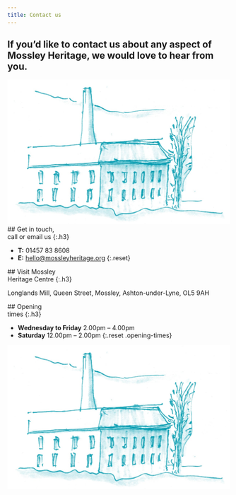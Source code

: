 ```yaml
---
title: Contact us
---
```


<section class="section section--no-bottom">
    <div class="contact-header">
      <h1 class="no-udl">If you’d like to contact us about any aspect of Mossley Heritage, we would love to hear from you.</h1>
      <img src="/images/contact/MH_Getintouch@2x.jpg" alt="A illustration of Longlands Mill">
    </div>
</section>

<section class="section">
<div class="contact-options">
<div class="contact-options__block" markdown="1">
## Get in touch, <br>call or email us
{:.h3}

- **T:** 01457 83 8608
- **E:** [hello@mossleyheritage.org](mailto:hello@mossleyheritage.org)
{:.reset}
</div>
<div class="contact-options__block" markdown="1">
## Visit Mossley <br>Heritage Centre
{:.h3}

Longlands Mill,
Queen Street,
Mossley,
Ashton-under-Lyne,
OL5 9AH
</div>
<div class="contact-options__block contact__opening-times" markdown="1">
## Opening <br>times
{:.h3}

- **Wednesday to Friday** 2.00pm – 4.00pm
- **Saturday** 12.00pm – 2.00pm
{:.reset .opening-times}
</div>
<div class="contact-options__block contact__image-footer">
<img src="/images/contact/MH_Getintouch@2x.jpg" alt="An illustration of a chimney in Mossley">
</div>
